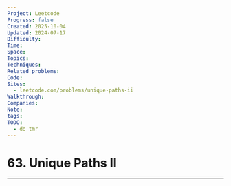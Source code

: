 ```yaml
---
Project: Leetcode
Progress: false
Created: 2025-10-04
Updated: 2024-07-17
Difficulty:
Time:
Space:
Topics:
Techniques:
Related problems:
Code:
Sites:
  - leetcode.com/problems/unique-paths-ii
Walkthrough:
Companies:
Note:
tags:
TODO:
  - do tmr
---
```

# 63. Unique Paths II
---
